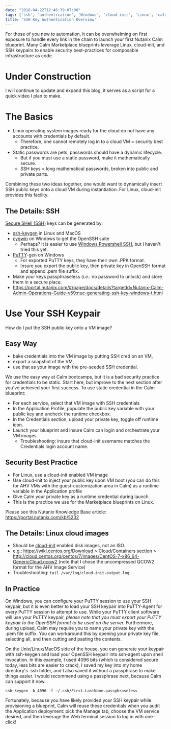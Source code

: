 ```yaml
---
date: "2018-04-22T12:46:39-07:00"
tags: ['ssh', 'authentication', 'Windows', 'cloud-init', 'Linux', 'calm', 'security']
title: 'SSH Key Authentication Overview'
---
```

For those of you new to automation, it can be overwhelming on first
exposure to handle every link in the chain to launch your first Nutanix Calm blueprint. Many Calm Marketplace blueprints leverage Linux, cloud-init, and SSH keypairs to enable security best-practices for composable infrastructure as code.

<!--more-->
# Under Construction #
I will continue to update and expand this blog, it serves as a script for a quick video I plan to make.

# The Basics #

- Linux operating system images ready for the cloud do not have any
  accounts with credentials by default.
  - Therefore, one cannot remotely log in to a cloud VM = security best practice.
- Static passwords are pets, passwords should have a dynamic lifecycle.
  - But if you must use a static password, make it mathematically secure.
  - SSH keys = long mathematical passwords, broken into public and private parts.

Combining these two ideas together, one would want to dynamically insert SSH public
 keys onto a cloud VM during instantiation. For Linux, cloud-init provides this facility.

## The Details: SSH ##

[Secure SHell (SSH)](https://www.openssh.com/) keys can be generated by:

- [ssh-keygen](https://man.openbsd.org/ssh-keygen.1) in Linux and MacOS
- [cygwin](http://cygwin.org/) on Windows to get the OpenSSH suite
  - Perhaps? it is easier to use [Windows Powershell SSH](https://docs.microsoft.com/en-us/powershell/scripting/core-powershell/ssh-remoting-in-powershell-core?view=powershell-6), but I haven't tried this yet.
- [PuTTY](https://www.chiark.greenend.org.uk/~sgtatham/putty/latest.html)-gen on Windows
  - For exported PuTTY keys, they have their own .PPK format.
  - Insure you export the public key, then private key in OpenSSH format
  and append .pem file suffix.
- Make your keys passphraseless (*i.e.*: no password to unlock)
 and store them in a secure place.
 - https://portal.nutanix.com/#/page/docs/details?targetId=Nutanix-Calm-Admin-Operations-Guide-v59:nuc-generating-ssh-key-windows-t.html

# Use Your SSH Keypair #

How do I put the SSH public key onto a VM image?

## Easy Way ##
  - bake credentials into the VM image by putting SSH cred on an VM,
  - export a snapshot of the VM,
  - use that as your image with the pre-seeded SSH credential.

We use the easy way at Calm bootcamps, but it is a bad security practice
 for credentials to be static. Start here, but improve to the next section
 after you've achieved your first success. To use static credential in the Calm blueprint:

- For each service, select that VM image with SSH credentials
- In the Application Profile, populate the public key variable with your public key
  and uncheck the runtime checkbox.
- In the Credentials section, upload your private key, toggle off runtime icon.
- Launch your blueprint and insure Calm can login and orchestrate your VM images.
  - Troubleshooting: insure that cloud-init username matches the Credentials
  login account name.

## Security Best Practice ##
- For Linux, use a cloud-init enabled VM image
- Use cloud-init to inject your public key upon VM boot
(you can do this for AHV VMs with the guest-customization area in Calm)
 as a runtime variable in the Application profile
- Give Calm your private key as a runtime credential during launch
- This is the practice we use for the Marketplace blueprints on Linux.

Please see this Nutanix Knowledge Base article:
https://portal.nutanix.com/kb/5232

## The Details: Linux cloud images ##

- Should be [cloud-init](http://cloudinit.readthedocs.io/en/latest/) enabled disk images, not an ISO.
 - e.g.: https://wiki.centos.org/Download > Cloud/Containers section > http://cloud.centos.org/centos/7/images/CentOS-7-x86_64-GenericCloud.qcow2
 (note that I chose the uncompressed QCOW2 format for the AHV Image Service)
 - Troubleshooting: ````tail /var/log/cloud-init-output.log````

## In Practice ##

On Windows, you can configure your PuTTY session to use your SSH keypair, but it is even better to load your SSH keypair into PuTTY-Agent for every PuTTY session to attempt to use. While your PuTTY client software will use your PuTTY keypair, _please note that you must export your PuTTY keypair to the OpenSSH format to be used on the server._ Furthermore, during upload, Calm may require you to name your private key with the .pem file suffix. You can workaround this by opening your private key file, selecting all, and then cutting and pasting the contents.

On the Unix/Linux/MacOS side of the house, you can generate your keypair with ssh-keygen and load your OpenSSH keypair into ssh-agent upon shell invocation. In this example, I used 4096 bits (which is considered secure today, less bits are easier to crack), I saved my key into my home directory's .ssh folder, and I also saved it without a passphrase to make things easier. I would recommend using a passphrase next, because Calm can support it now.

````ssh-keygen -b 4096 -f ~/.ssh/First.LastName.passphraseless````

Fortunately, because you have likely provided your SSH keypair while provisioning a blueprint, Calm will reuse these credentials when you audit the Application deployment: pick the Manage tab, choose the VM service desired, and then leverage the Web terminal session to log in with one-click!
